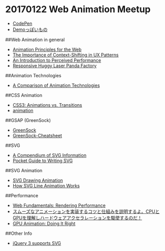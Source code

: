 # 20170122 Web Animation Meetup

- [CodePen](http://codepen.io/)
- [Demoっぽいもの](http://codepen.io/kay8/full/JERjYr)

##Web Animation in general

- [Animation Principles for the Web](https://cssanimation.rocks/principles/)
- [The Importance of Context-Shifting in UX Patterns](https://css-tricks.com/the-importance-of-context-shifting-in-ux-patterns/)
- [An Introduction to Perceived Performance](http://blog.teamtreehouse.com/perceived-performance)
- [Responsive Huggy Laser Panda Factory](http://codepen.io/sdras/pen/waXKPw)

##Animation Technologies

- [A Comparison of Animation Technologies](https://css-tricks.com/comparison-animation-technologies/)


##CSS Animation

- [CSS3: Animations vs. Transitions](https://www.kirupa.com/html5/css3_animations_vs_transitions.htm)
- [animation](https://css-tricks.com/almanac/properties/a/animation/)

##GSAP (GreenSock)

- [GreenSock](https://greensock.com/)
- [GreenSock-Cheatsheet](https://ihatetomatoes.net/wp-content/uploads/2015/08/GreenSock-Cheatsheet-2.pdf)

##SVG

- [A Compendium of SVG Information](https://css-tricks.com/mega-list-svg-information/)
- [Pocket Guide to Writing SVG](https://github.com/jonitrythall/svgpocketguide/blob/master/svgpocketguide.md)

##SVG Animation

- [SVG Drawing Animation](https://tympanus.net/codrops/2013/12/30/svg-drawing-animation/)
- [How SVG Line Animation Works](https://css-tricks.com/svg-line-animation-works/)

##Performance

- [Web Fundamentals: Rendering Performance](https://developers.google.com/web/fundamentals/performance/rendering/)
- [スムーズなアニメーションを実装するコツと仕組みを説明するよ。CPUとGPUを理解しハードウェアアクセラレーションを駆使するのだ！](http://ginpen.com/2013/12/06/hardware-acceleration/)
- [GPU Animation: Doing It Right](https://www.smashingmagazine.com/2016/12/gpu-animation-doing-it-right/)

##Other Info

- [jQuery 3 supports SVG](https://jquery.com/upgrade-guide/3.0/#feature-svg-documents-support-class-operations)


